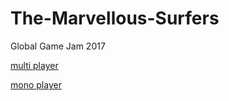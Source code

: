 The-Marvellous-Surfers
====

Global Game Jam 2017

[multi player](http://still-stream-11078.herokuapp.com/)

[mono player](https://themarvellousteam.github.io/The-Marvellous-Surfers/)
